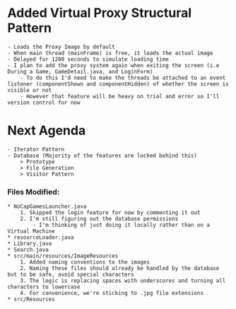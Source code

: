# Added Virtual Proxy Structural Pattern
    - Loads the Proxy Image by default
    - When main thread (mainFrame) is free, it loads the actual image
    - Delayed for 1200 seconds to simulate loading time
    - I plan to add the proxy system again when exiting the screen (i.e During a Game, GameDetail.java, and LoginForm)
        - To do this I'd need to make the threads be attached to an event listener (componentShown and componentHidden) of whether the screen is visible or not
        - However that feature will be heavy on trial and error so I'll version control for now

# Next Agenda
    - Iterator Pattern
    - Database (Majority of the features are locked behind this)
        > Prototype
        > File Generation
        > Visitor Pattern


### Files Modified:
    * NoCapGamesLauncher.java
        1. Skipped the login feature for now by commenting it out
        2. I'm still figuring out the database permissions
            - I'm thinking of just doing it locally rather than on a Virtual Machine
    * resourceLoader.java
    * Library.java
    * Search.java
    * src/main/resources/ImageResources
        1. Added naming conventions to the images
        2. Naming these files should already be handled by the database but to be safe, avoid special characters
        3. The logic is replacing spaces with underscores and turning all characters to lowercase
        4. For convenience, we're sticking to .jpg file extensions
    * src/Resources

